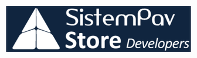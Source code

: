 <img src="https://raw.githubusercontent.com/marcodadamo/SistemPav-Store-Sviluppatori/master/SistemPav%20Store%20developers%20img.png">
